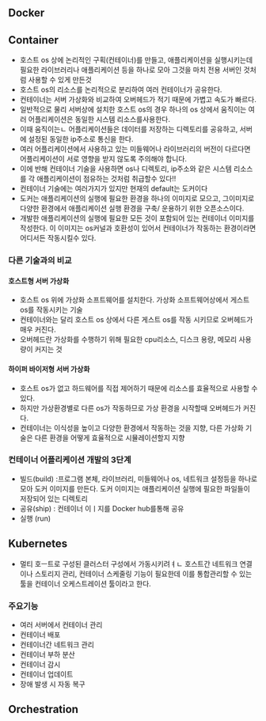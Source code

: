 ## Docker
## Container
- 호스트 os 상에 논리적인 구획(컨테이너)를 만들고, 애플리케이션을 실행시키는데 필요한 라이브러리나 애플리케이션 등을 하나로 모아 그것을 마치 전용 서버인 것처럼 사용할 수 있게 만든것   
- 호스트 os의 리소스를 논리적으로 분리하여 여러 컨테이너가 공유한다.
- 컨테이너는 서버 가상화와 비교하여 오버헤드가 적기 때문에 가볍고 속도가 빠르다.
- 일반적으로 물리 서버상에 설치한 호스트 os의 경우 하나의 os 상에서 움직이는 여러 어플리케이션은 동일한 시스템 리소스를사용한다.
- 이때 움직이는ㄴ 어플리케이션들은 데이터를 저장하는 디렉토리를 공유하고, 서버에 설정된 동일한 ip주소로 통신을 한다.
- 여러 어플리케이션에서 사용하고 있는 미들웨어나 라이브러리의 버전이 다르다면 어플리케이션이 서로 영향을 받지 않도록 주의해야 합니다.
- 이에 반해 컨테이너 기술을 사용하면 os나 디렉토리, ip주소와 같은 시스템 리소스를 각 애플리케이션이 점유하는 것처럼 취급할수 있다!!
- 컨테이너 기술에는 여러가지가 있지만 현재의 default는 도커이다
- 도커는 애플리케이션의 실행에 필요한 환경을 하나의 이미지로 모으고, 그이미지로 다양한 환경에서 애플리케이션 실행 환경을 구축/ 운용하기 위한 오픈소스이다.
- 개발한 애플리케이션의 실행에 필요한 모든 것이 포함되어 있는 컨테이너 이미지를 작성한다. 이 이미지는 os커널과 호환성이 있어서 컨테이너가 작동하는 환경이라면 어디서든 작동시킬수 있다. 
### 다른 기술과의 비교
#### 호스트형 서버 가상화
- 호스트 os 위에 가상화 소프트웨어를 설치한다. 가상화 소프트웨어상에서 게스트 os를 작동시키는 기술
- 컨테이너와는 달리 호스트 os 상에서 다른 게스트 os를 작동 시키므로 오버헤드가 매우 커진다.
- 오버헤드란 가상화를 수행하기 위해 필요한 cpu리소스, 디스크 용량, 메모리 사용량이 커지는 것 
#### 하이퍼 바이저형 서버 가상화
- 호스트 os가 없고 하드웨어를 직접 제어하기 때문에 리소스를 효율적으로 사용할 수 있다.
- 하지만 가상환경별로 다른 os가 작동하므로 가상 환경을 시작할때 오버헤드가 커진다.
- 컨테이너는 이식성을 높이고 다양한 환경에서 작동하는 것을 지향, 다른 가상화 기술은 다른 환경을 어떻게 효율적으로 시뮬레이션할지 지향
### 컨테이너 어플리케이션 개발의 3단계
- 빌드(build) :프로그램 본체, 라이브러리, 미들웨어나 os, 네트워크 설정등을 하나로 모아 도커 이미지를 만든다. 도커 이미지는 애플리케이션 실행에 필요한 파일들이 저장되어 있는 디렉토리
- 공유(ship) : 컨테이너 이ㅣ지를 Docker hub를통해 공유
- 실행 (run)
## Kubernetes
- 멀티 호ㅡ트로 구성된 클러스터 구성에서 가동시키려ㅕㄴ 호스트간 네트워크 연결이나 스토리지 관리, 컨테이너 스케줄링 기능이 필요한데 이를 통합관리할 수 있는 툴을 컨테이너 오케스트레이션 툴이라고 한다.
### 주요기능
- 여러 서버에서 컨테이너 관리
- 컨테이너 배포
- 컨테이너간 네트워크 관리
- 컨테이너 부하 분산
- 컨테이너 감시
- 컨테이너 업데이트
- 장애 발생 시 자동 복구
## Orchestration
